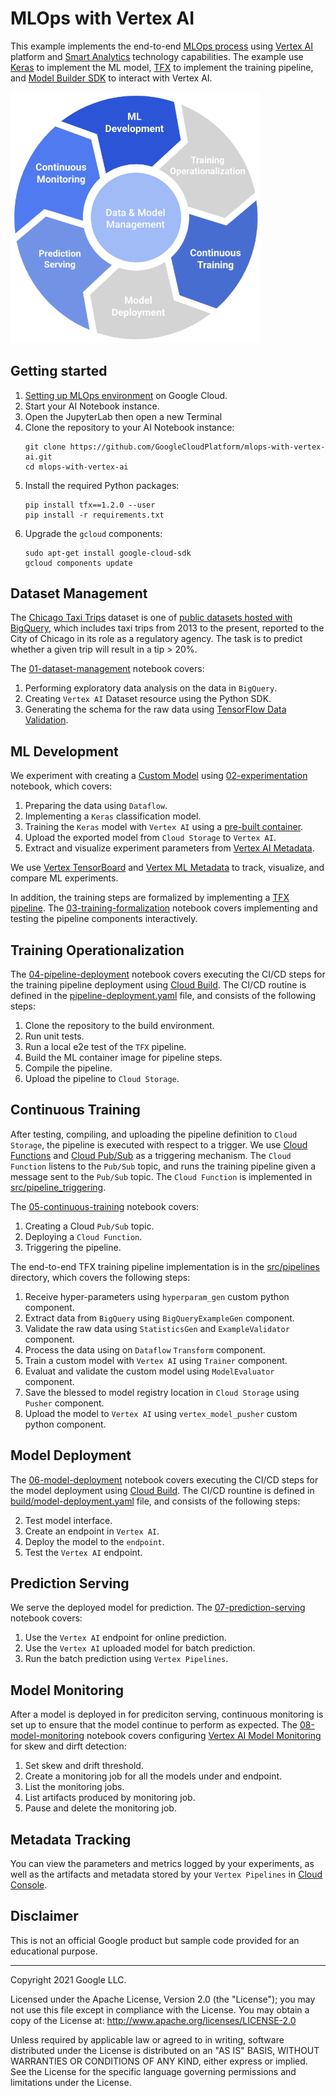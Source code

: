 # MLOps with Vertex AI

This example implements the end-to-end [MLOps process](https://services.google.com/fh/files/misc/practitioners_guide_to_mlops_whitepaper.pdf) using [Vertex AI](https://cloud.google.com/vertex-ai) platform and [Smart Analytics](https://cloud.google.com/solutions/smart-analytics) technology capabilities. The example use [Keras](https://keras.io/) to implement the ML model, [TFX](https://www.tensorflow.org/tfx) to implement the training pipeline, and [Model Builder SDK](https://github.com/googleapis/python-aiplatform/tree/569d4cd03e888fde0171f7b0060695a14f99b072/google/cloud/aiplatform) to interact with Vertex AI.


<img src="mlops.png" alt="MLOps lifecycle" width="400"/>


## Getting started

1. [Setting up MLOps environment](provision) on Google Cloud.
2. Start your AI Notebook instance.
3. Open the JupyterLab then open a new Terminal
4. Clone the repository to your AI Notebook instance:
    ```
    git clone https://github.com/GoogleCloudPlatform/mlops-with-vertex-ai.git
    cd mlops-with-vertex-ai
    ```
5. Install the required Python packages:
    ```
    pip install tfx==1.2.0 --user
    pip install -r requirements.txt
    ```
6. Upgrade the `gcloud` components:
    ```
   sudo apt-get install google-cloud-sdk
   gcloud components update
   ```

## Dataset Management

The [Chicago Taxi Trips](https://pantheon.corp.google.com/marketplace/details/city-of-chicago-public-data/chicago-taxi-trips) dataset is one of [public datasets hosted with BigQuery](https://cloud.google.com/bigquery/public-data/), which includes taxi trips from 2013 to the present, reported to the City of Chicago in its role as a regulatory agency. The task is to predict whether a given trip will result in a tip > 20%.

The [01-dataset-management](01-dataset-management.ipynb) notebook covers:

1. Performing exploratory data analysis on the data in `BigQuery`.
2. Creating `Vertex AI` Dataset resource using the Python SDK.
3. Generating the schema for the raw data using [TensorFlow Data Validation](https://www.tensorflow.org/tfx/guide/tfdv).


## ML Development

We experiment with creating a [Custom Model](https://cloud.google.com/ai-platform-unified/docs/training/create-model-custom-training) using [02-experimentation](02-experimentation.ipynb) notebook, which covers:

1. Preparing the data using `Dataflow`.
2. Implementing a `Keras` classification model.
3. Training the `Keras` model with `Vertex AI` using a [pre-built container](https://cloud.google.com/ai-platform-unified/docs/training/pre-built-containers).
4. Upload the exported model from `Cloud Storage` to `Vertex AI`.
5. Extract and visualize experiment parameters from [Vertex AI Metadata](https://cloud.google.com/vertex-ai/docs/ml-metadata/introduction).

We use [Vertex TensorBoard](https://cloud.google.com/vertex-ai/docs/experiments/tensorboard-overview) 
and [Vertex ML Metadata](https://cloud.google.com/vertex-ai/docs/ml-metadata/introduction) to  track, visualize, and compare ML experiments.

In addition, the training steps are formalized by implementing a [TFX pipeline](https://www.tensorflow.org/tfx).
The [03-training-formalization](03-training-formalization.ipynb) notebook covers implementing and testing the pipeline components interactively.

## Training Operationalization

The [04-pipeline-deployment](04-pipeline-deployment.ipynb) notebook covers executing the CI/CD steps for the training pipeline deployment using [Cloud Build](https://cloud.google.com/build/docs/overview). The CI/CD routine is defined in the [pipeline-deployment.yaml](pipeline-deployment.yaml) file, and consists of the following steps:

1. Clone the repository to the build environment.
2. Run unit tests.
3. Run a local e2e test of the `TFX` pipeline.
4. Build the ML container image for pipeline steps.
5. Compile the pipeline.
6. Upload the pipeline to `Cloud Storage`.

## Continuous Training

After testing, compiling, and uploading the pipeline definition to `Cloud Storage`, the pipeline is executed with respect to a trigger. 
We use [Cloud Functions](https://cloud.google.com/functions) and [Cloud Pub/Sub](https://cloud.google.com/pubsub) as a triggering mechanism.
The `Cloud Function` listens to the `Pub/Sub` topic, and runs the training pipeline given a message sent to the `Pub/Sub` topic.
The `Cloud Function` is implemented in [src/pipeline_triggering](src/pipeline_triggering). 

The [05-continuous-training](05-continuous-training.ipynb) notebook covers:

1. Creating a Cloud `Pub/Sub` topic.
2. Deploying a `Cloud Function`.
3. Triggering the pipeline.

The end-to-end TFX training pipeline implementation is in the [src/pipelines](src/tfx_pipelines) directory, which covers the following steps:

1. Receive hyper-parameters using `hyperparam_gen` custom python component.
2. Extract data from `BigQuery` using `BigQueryExampleGen` component.
3. Validate the raw data using `StatisticsGen` and `ExampleValidator` component.
4. Process the data using on `Dataflow` `Transform` component.
5. Train a custom model with `Vertex AI` using `Trainer` component.
6. Evaluat and validate the custom model using `ModelEvaluator` component.
7. Save the blessed to model registry location in `Cloud Storage` using `Pusher` component.
8. Upload the model to `Vertex AI` using `vertex_model_pusher` custom python component.


## Model Deployment

The [06-model-deployment](06-model-deployment.ipynb) notebook covers executing the CI/CD steps for the model deployment using [Cloud Build](https://cloud.google.com/build/docs/overview). The CI/CD rountine is defined in [build/model-deployment.yaml](build/model-deployment.yaml)
file, and consists of the following steps:

2. Test model interface.
3. Create an endpoint in `Vertex AI`.
4. Deploy the model to the `endpoint`.
5. Test the `Vertex AI` endpoint.

## Prediction Serving

We serve the deployed model for prediction. 
The [07-prediction-serving](07-prediction-serving.ipynb) notebook covers:

1. Use the `Vertex AI` endpoint for online prediction.
2. Use the `Vertex AI` uploaded model for batch prediction.
3. Run the batch prediction using `Vertex Pipelines`.

## Model Monitoring

After a model is deployed in for prediciton serving, continuous monitoring is set up to ensure that the model continue to perform as expected.
The [08-model-monitoring](08-model-monitoring.ipynb) notebook covers configuring [Vertex AI Model Monitoring](https://cloud.google.com/vertex-ai/docs/model-monitoring/overview?hl=nn) for skew and dirft detection:

1. Set skew and drift threshold.
2. Create a monitoring job for all the models under and endpoint.
3. List the monitoring jobs.
4. List artifacts produced by monitoring job.
5. Pause and delete the monitoring job.


## Metadata Tracking

You can view the parameters and metrics logged by your experiments, as well as the artifacts and metadata stored by 
your `Vertex Pipelines` in [Cloud Console](https://console.cloud.google.com/vertex-ai/metadata).

## Disclaimer

This is not an official Google product but sample code provided for an educational purpose.

---

Copyright 2021 Google LLC.

Licensed under the Apache License, Version 2.0 (the "License");
you may not use this file except in compliance with the License.
You may obtain a copy of the License at: http://www.apache.org/licenses/LICENSE-2.0

Unless required by applicable law or agreed to in writing, software
distributed under the License is distributed on an "AS IS" BASIS,
WITHOUT WARRANTIES OR CONDITIONS OF ANY KIND, either express or implied.
See the License for the specific language governing permissions and
limitations under the License.






